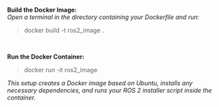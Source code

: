 **Build the Docker Image:**
<br>
*Open a terminal in the directory containing your Dockerfile and run:*  
>docker build -t ros2_image .
<br>

**Run the Docker Container:**
<br>
>docker run -it ros2_image

*This setup creates a Docker image based on Ubuntu, installs any necessary dependencies, and runs your ROS 2 installer script inside the container.*

